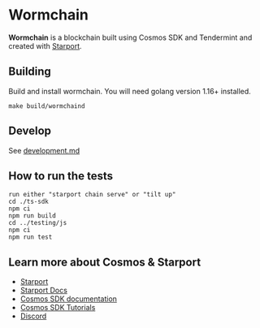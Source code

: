 # Wormchain

**Wormchain** is a blockchain built using Cosmos SDK and Tendermint and created with [Starport](https://github.com/tendermint/starport).

## Building

Build and install wormchain.  You will need golang version 1.16+ installed.

```
make build/wormchaind
```

## Develop

See [development.md](./development.md)

## How to run the tests

    run either "starport chain serve" or "tilt up"
    cd ./ts-sdk
    npm ci
    npm run build
    cd ../testing/js
    npm ci
    npm run test

## Learn more about Cosmos & Starport

- [Starport](https://github.com/tendermint/starport)
- [Starport Docs](https://docs.starport.network)
- [Cosmos SDK documentation](https://docs.cosmos.network)
- [Cosmos SDK Tutorials](https://tutorials.cosmos.network)
- [Discord](https://discord.gg/cosmosnetwork)
